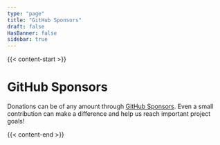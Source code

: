 ```yaml
---
type: "page"
title: "GitHub Sponsors"
draft: false
HasBanner: false
sidebar: true
---
```


{{< content-start >}}

# GitHub Sponsors

Donations can be of any amount through [GitHub Sponsors](https://github.com/sponsors/qgis). Even a small contribution can make a difference and help us reach important project goals!

<!-- sponsors --><!-- sponsors -->

{{< content-end >}}